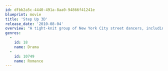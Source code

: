 ```yaml
---
id: dfbb2a5c-4440-491a-8aa0-94866f41241e
blueprint: movie
title: 'Step Up 3D'
release_date: '2010-08-04'
overview: "A tight-knit group of New York City street dancers, including Luke and Natalie, team up with NYU freshman Moose, and find themselves pitted against the world's best hip hop dancers in a high-stakes showdown that will change their lives forever."
genres:
  -
    id: 18
    name: Drama
  -
    id: 10749
    name: Romance
---
```

